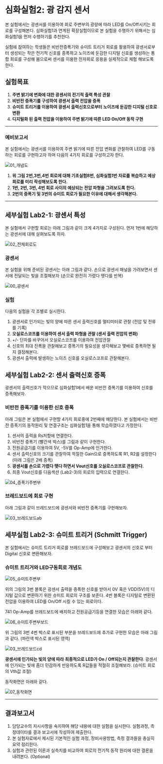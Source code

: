 
# 심화실험2: 광 감지 센서

본 실험에서는 광센서를 이용하여 회로 주변부의 광량에 따라 LED를 On/Off시키는 회로를 구성해본다. 심화실험1과 연계된 확장실험이므로 본 실험을 수행하기 위해서는 심화실험1을 먼저 수행하기를 추천한다. 

실험에 참여하는 학생들은 비반전증폭기와 슈미트 트리거 회로를 활용하여 광센서로부터 생성되는 작은 전기적 신호를 증폭하고 노이즈에 둔감한 디지털 신호를 생성하는 통합 회로를 구성해 봄으로써 센서를 이용한 전자회로 응용을 실제적으로 체험 해보도록 한다.

## 실험목표
1. **주변 밝기에 변화에 대한 광센서의 전기적 출력 특성 관찰**
2. **비반전 증폭기를 구성하여 광센서 출력 전압을 증폭**
3. **슈미트 트리거를 이용하여 광센서 출력신호으로부터 노이즈에 둔감한 디지털 신호로 변환**
4. **디지털화 된 출력 전압을 이용하여 주변 밝기에 따른 LED On/Off 동작 구현**
-------------------------
### 예비보고서

본 실험에서는 광센서를 이용하여 주변 밝기에 따른 전압 변화를 관찰하여 LED를 구동하는 회로를 구현하고자 하며 다음의 4가지 회로를 구성하고자 한다. 

![01_개념도](./images/01_개념도.jpg)

1. **위 그림 2번,3번,4번 회로에 대해 기초실험8번, 심화실험1번 자료를 복습하고 예상회로를 미리 작성해보도록 한다.** 
2. **1번, 2번, 3번, 4번 회로 사이의 예상되는 전압 파형을 그려보도록 한다.**
3. **2번의 증폭기 및 3번의 슈미트 회로가 필요한 이유에 대해서 생각해본다.** 



------


## 세부실험 Lab2-1: 광센서 특성

본 실험에서 구현할 회로는 아래 그림과 같이 크게 4가지로 구성된다. 먼저 1번에 해당하는 광센서에 대해 살펴보도록 하자.

![02_전체회로도](./images/02_전체회로도.jpg)

### 광센서

본 실험을 위해 준비된 광센서는 아래 그림과 같다. 손으로 광센서 패널을 가려보면서 센서에 전달되는 빛을 조절해보자 (손으로 완전히 가렸다 뗏다를 반복)

![00_광센서](./images/00_광센서.jpg)

### 실험

다음의 실험을 각 조별로 실시한다.

1. 광센서로 인가되는 빛의 양에 따른 센서 출력신호를 멀티미터로 관찰 (전압 및 전류를 기록)
2. **오실로스코프를 이용하여 센서 출력 파형을 관찰 (센서 출력 전압의 변화)**
3. +/- 단자를 바꾸어서 오실로스코프를 이용하여 전압관찰
4. 신호의 최대 진폭을 관찰해보고 증폭기의 필요성을 생각해보고 몇배로 증폭하면 될지 결정해본다.
5. 광센서 출력에 발생하는 노이즈 신호를 오실로스코프로 관찰해본다. 



## 세부실험 Lab2-2: 센서 출력신호 증폭

광센서의 출력신호가 작으므로 심화실험1에서 배운 비반전 증폭기를 이용하여 신호를 증폭해보자.

### 비반전 증폭기를 이용한 신호 증폭

아래 그림은 본 실험에서 구현할 4가지 회로중에 2번째에 해당한다. 본 실험에서는 비반전 증폭기의 동작원리 및 연결구조는 심화실험1을 통해 학습하였다고 가정한다. 

1. 센서의 출력을 Rs저항에 연결한다. 
2. 비반전 증폭기 (빨간색 박스)를 그림과 같이 구현한다.
3. 전원공급기를 이용하여 5V, -5V를 Op-Amp에 인가한다. 
4. 센서 출력신호의 크기를 관찰하여 적절한 Gain으로 증폭하도록 R1, R2를 설정한다 (아래 그림은 2배 증폭)
5. **광센서를 손으로 가렸다 뗏다 하면서 Vout신호를 오실로스코프로 관찰한다.**
6. 최종 Vout신호를 다음섹션 (Lab2-3)의 회로의 입력으로 연결한다.

![04_증폭기주변부](./images/04_증폭기주변부.jpg)

### 브레드보드에 회로 구현

아래 그림과 같이 브레드보드에 광센서와 비반전 증폭기를 구현해보자. 

![03_브레드보드ab](./images/03_브레드보드ab.jpg)



## 세부실험 Lab2-3: 슈미트 트리거 (Schmitt Trigger)

본 실험에서는 슈미트 트리거 회로를 브레드보드에 구성해보고 광센서의 신호로 부터 Digital 신호로 변환해보자.

### 슈미트 트리거와 LED구동회로 개념도

![05_슈미트주변부](./images/05_슈미트주변부.jpg)

위의 그림의 3번 블록은 광센서 출력을 증폭한 신호를 받아서 0V 혹은 VDD(5V)의 디지털 값으로 변환하기 위한 슈미트 회로의 구조를 보준다. 4번 블록은 디지털로 변환된 전압을 이용하여 LED를 On/Off 시킬 수 있는 회로이다.

741 Op-Amp를 브레드보드에 배치하고 전원공급기등을 연결한 모습은 아래와 같다.

![06_슈미트주변부보드](./images/06_슈미트주변부보드.jpg)

위 그림의 3번 4번 박스로 표시된 부분을 브레드보드에 추가로 구현한 모습은 아래 그림과 같다. (파란색 박스로 표시된 영역)

![03_브레드보드cd](./images/03_브레드보드cd.jpg)

**광센서에 인가되는 빛의 양에 따라** **최종적으로 LED가 On / Off되는지 관찰한다**. 광센서에 인가되는 빛에 좀더 민감하게 반응하도록 R값들을 적절히 조절해보라. (슈미트 회로의 Vth값 조절)

동작화면은 아래와 같다.

![07_동작화면](./images/07_동작화면.gif)



---------------------------
## 결과보고서

1. 담당교수의 지시사항을 숙지하여 해당 내용에 대한 실험을 실시한다. 실험과정, 측정데이타를 결과 보고서에 작성하여 제출한다.
2. 본 실험자료에서 제시된 기본적인 실험 과정, 장비사용방법, 측정 결과들을 충실히 요약 정리한다. 
3. 실험과 관련된 이론과 실측치를 비교하여 회로의 전기적 동작 원리에 대한 결론을 내려본다. (Optional) 
